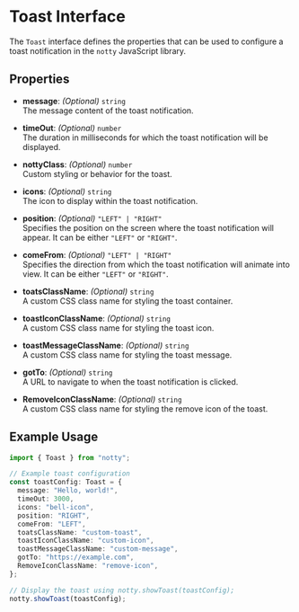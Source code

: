 # Toast Interface

The `Toast` interface defines the properties that can be used to configure a toast notification in the `notty` JavaScript library.

## Properties

- **message**: _(Optional)_ `string`  
  The message content of the toast notification.

- **timeOut**: _(Optional)_ `number`  
  The duration in milliseconds for which the toast notification will be displayed.

- **nottyClass**: _(Optional)_ `number`  
  Custom styling or behavior for the toast.

- **icons**: _(Optional)_ `string`  
  The icon to display within the toast notification.

- **position**: _(Optional)_ `"LEFT" | "RIGHT"`  
  Specifies the position on the screen where the toast notification will appear. It can be either `"LEFT"` or `"RIGHT"`.

- **comeFrom**: _(Optional)_ `"LEFT" | "RIGHT"`  
  Specifies the direction from which the toast notification will animate into view. It can be either `"LEFT"` or `"RIGHT"`.

- **toatsClassName**: _(Optional)_ `string`  
  A custom CSS class name for styling the toast container.

- **toastIconClassName**: _(Optional)_ `string`  
  A custom CSS class name for styling the toast icon.

- **toastMessageClassName**: _(Optional)_ `string`  
  A custom CSS class name for styling the toast message.

- **gotTo**: _(Optional)_ `string`  
  A URL to navigate to when the toast notification is clicked.

- **RemoveIconClassName**: _(Optional)_ `string`  
  A custom CSS class name for styling the remove icon of the toast.

## Example Usage

```typescript
import { Toast } from "notty";

// Example toast configuration
const toastConfig: Toast = {
  message: "Hello, world!",
  timeOut: 3000,
  icons: "bell-icon",
  position: "RIGHT",
  comeFrom: "LEFT",
  toatsClassName: "custom-toast",
  toastIconClassName: "custom-icon",
  toastMessageClassName: "custom-message",
  gotTo: "https://example.com",
  RemoveIconClassName: "remove-icon",
};

// Display the toast using notty.showToast(toastConfig);
notty.showToast(toastConfig);
```
